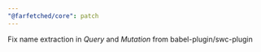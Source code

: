 ```yaml
---
"@farfetched/core": patch
---
```


Fix name extraction in _Query_ and _Mutation_ from babel-plugin/swc-plugin
